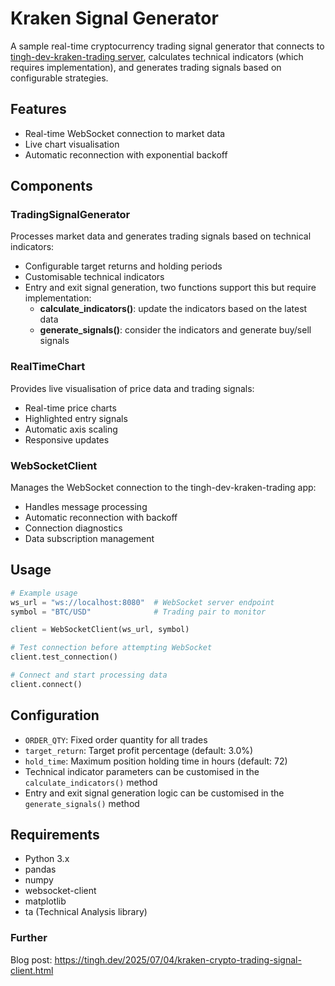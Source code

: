 # Kraken Signal Generator

A sample real-time cryptocurrency trading signal generator that connects to 
[tingh-dev-kraken-trading server](https://github.com/tinghau/tingh-dev-kraken-trading), calculates technical indicators (which requires implementation), and 
generates trading signals based on configurable strategies.

## Features

- Real-time WebSocket connection to market data
- Live chart visualisation 
- Automatic reconnection with exponential backoff

## Components

### TradingSignalGenerator

Processes market data and generates trading signals based on technical indicators:
- Configurable target returns and holding periods
- Customisable technical indicators
- Entry and exit signal generation, two functions support this but require implementation:
  - **calculate_indicators()**: update the indicators based on the latest data
  - **generate_signals()**: consider the indicators and generate buy/sell signals

### RealTimeChart

Provides live visualisation of price data and trading signals:
- Real-time price charts
- Highlighted entry signals
- Automatic axis scaling
- Responsive updates

### WebSocketClient

Manages the WebSocket connection to the tingh-dev-kraken-trading app:
- Handles message processing
- Automatic reconnection with backoff
- Connection diagnostics
- Data subscription management

## Usage

```python
# Example usage
ws_url = "ws://localhost:8080"  # WebSocket server endpoint
symbol = "BTC/USD"              # Trading pair to monitor

client = WebSocketClient(ws_url, symbol)

# Test connection before attempting WebSocket
client.test_connection()

# Connect and start processing data
client.connect()
```

## Configuration

- `ORDER_QTY`: Fixed order quantity for all trades
- `target_return`: Target profit percentage (default: 3.0%)
- `hold_time`: Maximum position holding time in hours (default: 72)
- Technical indicator parameters can be customised in the `calculate_indicators()` method
- Entry and exit signal generation logic can be customised in the `generate_signals()` method

## Requirements

- Python 3.x
- pandas
- numpy
- websocket-client
- matplotlib
- ta (Technical Analysis library)

### Further
Blog post: https://tingh.dev/2025/07/04/kraken-crypto-trading-signal-client.html